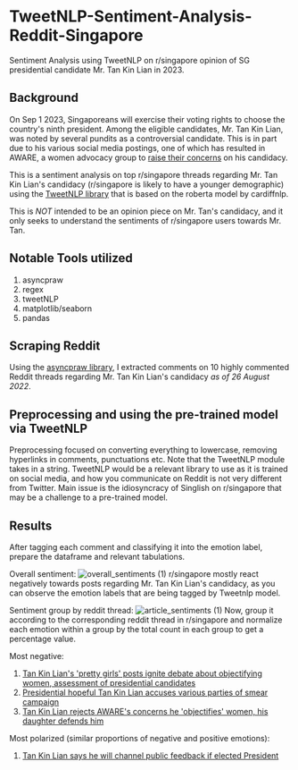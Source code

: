 # TweetNLP-Sentiment-Analysis-Reddit-Singapore
Sentiment Analysis using TweetNLP on r/singapore opinion of SG presidential candidate Mr. Tan Kin Lian in 2023. 

## Background
On Sep 1 2023, Singaporeans will exercise their voting rights to choose the country's ninth president.
Among the eligible candidates, Mr. Tan Kin Lian, was noted by several pundits as a controversial candidate.
This is in part due to his various social media postings, one of which has resulted in AWARE, a women advocacy group to
[raise their concerns](https://www.channelnewsasia.com/singapore/aware-tan-kin-lian-pretty-girls-presidential-election-3712586) on his candidacy. 

This is a sentiment analysis on top r/singapore threads regarding Mr. Tan Kin Lian's candidacy (r/singapore is likely to have a younger demographic) 
using the [TweetNLP library](https://github.com/cardiffnlp/tweetnlp) that is based on the roberta model by cardiffnlp. 

This is *NOT* intended to be an opinion piece on Mr. Tan's candidacy, and it only seeks to understand the sentiments of r/singapore users towards Mr. Tan. 

## Notable Tools utilized
1. asyncpraw
2. regex
3. tweetNLP
4. matplotlib/seaborn
5. pandas

## Scraping Reddit
Using the [asyncpraw library](https://asyncpraw.readthedocs.io/en/stable/), I extracted comments on 10 highly commented Reddit threads regarding Mr. Tan Kin Lian's 
candidacy *as of 26 August 2022*.

## Preprocessing and using the pre-trained model via TweetNLP
Preprocessing focused on converting everything to lowercase, removing hyperlinks in comments, punctuations etc. 
Note that the TweetNLP module takes in a string. 
TweetNLP would be a relevant library to use as it is trained on social media, and how you communicate on Reddit is not very different from Twitter.
Main issue is the idiosyncracy of Singlish on r/singapore that may be a challenge to a pre-trained model. 

## Results 
After tagging each comment and classifying it into the emotion label, prepare the dataframe and relevant tabulations. 

Overall sentiment: ![overall_sentiments (1)](https://github.com/rosamundlim/TweetNLP-Sentiment-Analysis-Reddit-Singapore/assets/42547859/c7cb0c16-14d4-4bed-963f-e9d902d1e441)
r/singapore mostly react negatively towards posts regarding Mr. Tan Kin Lian's candidacy, as you can observe the emotion labels that are being tagged by Tweetnlp model. 

Sentiment group by reddit thread: ![article_sentiments (1)](https://github.com/rosamundlim/TweetNLP-Sentiment-Analysis-Reddit-Singapore/assets/42547859/8968f118-2f5f-4f03-98f3-4b735167c3c7) 
Now, group it according to the corresponding reddit thread in r/singapore and normalize each emotion within a group by the total count in each group to get a percentage value. 

Most negative: 
1. [Tan Kin Lian's 'pretty girls' posts ignite debate about objectifying women, assessment of presidential candidates](https://www.reddit.com/r/singapore/comments/15yt7fq/tan_kin_lians_pretty_girls_posts_ignite_debate/)
2. [Presidential hopeful Tan Kin Lian accuses various parties of smear campaign](https://www.reddit.com/r/singapore/comments/15xqltm/presidential_hopeful_tan_kin_lian_accuses_various/)
3. [Tan Kin Lian rejects AWARE's concerns he 'objectifies' women, his daughter defends him](https://www.reddit.com/r/singapore/comments/15xrbiy/tan_kin_lian_rejects_awares_concerns_he/) 

Most polarized (similar proportions of negative and positive emotions):
1. [Tan Kin Lian says he will channel public feedback if elected President](https://www.reddit.com/r/singapore/comments/15v6iil/tan_kin_lian_says_he_will_channel_public_feedback/)
   







